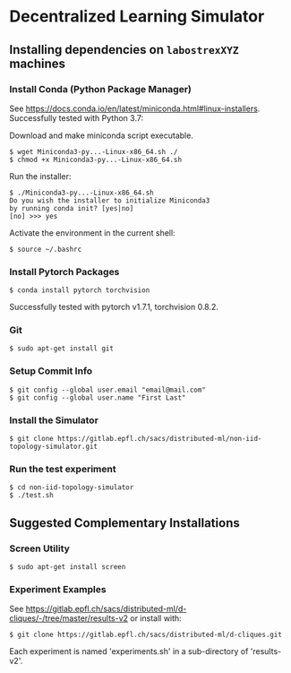 # Decentralized Learning Simulator

## Installing dependencies on ````labostrexXYZ```` machines

### Install Conda (Python Package Manager)

See https://docs.conda.io/en/latest/miniconda.html#linux-installers. Successfully tested with Python 3.7:

Download and make miniconda script executable.
````
$ wget Miniconda3-py...-Linux-x86_64.sh ./
$ chmod +x Miniconda3-py...-Linux-x86_64.sh 
````

Run the installer:
````
$ ./Miniconda3-py...-Linux-x86_64.sh 
Do you wish the installer to initialize Miniconda3
by running conda init? [yes|no]
[no] >>> yes
````

Activate the environment in the current shell:
````
$ source ~/.bashrc
````

### Install Pytorch Packages

````
$ conda install pytorch torchvision
````

Successfully tested with pytorch v1.7.1, torchvision 0.8.2.

### Git

````
$ sudo apt-get install git
````
 
### Setup Commit Info
````
$ git config --global user.email "email@mail.com"
$ git config --global user.name "First Last"
````

### Install the Simulator

````
$ git clone https://gitlab.epfl.ch/sacs/distributed-ml/non-iid-topology-simulator.git
````

### Run the test experiment

````
$ cd non-iid-topology-simulator
$ ./test.sh
````

## Suggested Complementary Installations

### Screen Utility
````
$ sudo apt-get install screen
````

### Experiment Examples

See https://gitlab.epfl.ch/sacs/distributed-ml/d-cliques/-/tree/master/results-v2
or install with:
````
$ git clone https://gitlab.epfl.ch/sacs/distributed-ml/d-cliques.git
````

Each experiment is named 'experiments.sh' in a sub-directory of 'results-v2'.
